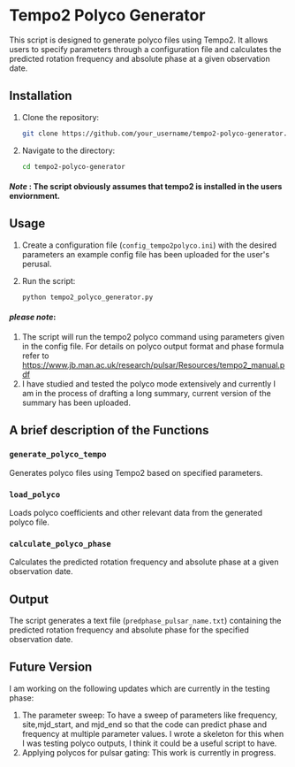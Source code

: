 # Tempo2 Polyco Generator

This script is designed to generate polyco files using Tempo2. It allows users to specify parameters through a configuration file and calculates the predicted rotation frequency and absolute phase at a given observation date.

## Installation 

1. Clone the repository:

   ```bash
   git clone https://github.com/your_username/tempo2-polyco-generator.git
   ```

2. Navigate to the directory:

   ```bash
   cd tempo2-polyco-generator
   ```
#### *Note* : The script obviously assumes that tempo2 is installed in the users enviornment. 

## Usage
1. Create a configuration file (`config_tempo2polyco.ini`) with the desired parameters an example config file has been uploaded for the user's perusal.

2. Run the script:

   ```bash
   python tempo2_polyco_generator.py
   ```
#### *please note*: 
1. The script will run the tempo2 polyco command using parameters given in the config file. For details on polyco output format and phase formula refer to https://www.jb.man.ac.uk/research/pulsar/Resources/tempo2_manual.pdf
2. I have studied and tested the polyco mode extensively and currently I am in the process of drafting a long summary, current version of the summary has been uploaded.

## A brief description of the Functions

### `generate_polyco_tempo`

Generates polyco files using Tempo2 based on specified parameters.

### `load_polyco`

Loads polyco coefficients and other relevant data from the generated polyco file.

### `calculate_polyco_phase`

Calculates the predicted rotation frequency and absolute phase at a given observation date.

## Output

The script generates a text file (`predphase_pulsar_name.txt`) containing the predicted rotation frequency and absolute phase for the specified observation date.

## Future Version 
I am working on the following updates which are currently in the testing phase:
1. The parameter sweep: To have a sweep of parameters like frequency, site,mjd_start, and mjd_end so that the code can predict phase and frequency at multiple parameter values. I wrote a skeleton for this when I was testing polyco outputs, I think it could be a useful script to have.
2. Applying polycos for pulsar gating: This work is currently in progress.
```
